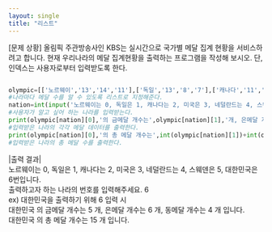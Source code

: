 ```yaml
---
layout: single
title: "리스트"
---
```


[문제 상황]
올림픽 주관방송사인 KBS는 실시간으로 국가별 메달 집계 현황을 서비스하려고 합니다. 현재 우리나라의 메달 집계현황을 출력하는 프로그램을 작성해 보시오. 단, 인덱스는 사용자로부터 입력받도록 한다.

~~~ python

olympic=[['노르웨이','13','14','11'],['독일','13','8','7'],['캐나다','11','8','9'],['미국','9','8','6'],['네덜란드','8','6','6'],['스웨덴','6','6','0'],['대한민국','5','6','4']]
#나라마다 메달 수를 알 수 있도록 리스트로 지정해준다.
nation=int(input('노르웨이는 0, 독일은 1, 캐나다는 2, 미국은 3, 네덜란드는 4, 스웨덴은 5, 대한민국은 6번입니다. 출력하고자 하는 나라의 번호를 입력해주세요.'))
#사용자가 알고 싶어 하는 나라를 입력받는다.
print(olympic[nation][0],'의 금메달 개수는',olympic[nation][1],'개, 은메달 개수는',olympic[nation][2],'개, 동메달 개수는',olympic[nation][3],'개 입니다.')
#입력받은 나라의 각각 메달 데이터를 출력한다.
print(olympic[nation][0],'의 총 메달 개수는',int(olympic[nation][1])+int(olympic[nation][2])+int(olympic[nation][3]),'개 입니다.')
#입력받은 나라의 총 메달 수를 출력한다.
~~~

|출력 결과|  
노르웨이는 0, 독일은 1, 캐나다는 2, 미국은 3, 네덜란드는 4, 스웨덴은 5, 대한민국은 6번입니다.   
출력하고자 하는 나라의 번호를 입력해주세요. 6    
 ex) 대한민국을 출력하기 위해 6 입력 시   
대한민국 의 금메달 개수는 5 개, 은메달 개수는 6 개, 동메달 개수는 4 개 입니다.   
대한민국 의 총 메달 개수는 15 개 입니다.
